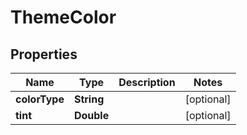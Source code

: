 
# ThemeColor

## Properties
Name | Type | Description | Notes
------------ | ------------- | ------------- | -------------
**colorType** | **String** |  |  [optional]
**tint** | **Double** |  |  [optional]



